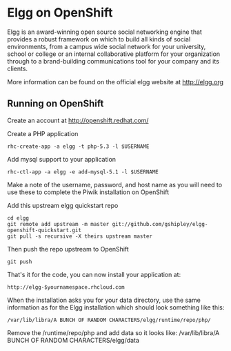 Elgg on OpenShift
=========================
Elgg is an award-winning open source social networking engine that provides a robust framework on which to build all kinds of social environments, from a campus wide social network for your university, school or college or an internal collaborative platform for your organization through to a brand-building communications tool for your company and its clients.

More information can be found on the official elgg website at http://elgg.org

Running on OpenShift
--------------------

Create an account at http://openshift.redhat.com/

Create a PHP application

	rhc-create-app -a elgg -t php-5.3 -l $USERNAME

Add mysql support to your application
    
	rhc-ctl-app -a elgg -e add-mysql-5.1 -l $USERNAME
Make a note of the username, password, and host name as you will need to use these to complete the Piwik installation on OpenShift

Add this upstream elgg quickstart repo

	cd elgg 
	git remote add upstream -m master git://github.com/gshipley/elgg-openshift-quickstart.git
	git pull -s recursive -X theirs upstream master

Then push the repo upstream to OpenShift

	git push

That's it for the code, you can now install your application at:

	http://elgg-$yournamespace.rhcloud.com

When the installation asks you for your data directory, use the same information as for the Elgg installation which should look something like this:

	/var/lib/libra/A BUNCH OF RANDOM CHARACTERS/elgg/runtime/repo/php/

Remove the /runtime/repo/php and add data so it looks like:
	/var/lib/libra/A BUNCH OF RANDOM CHARACTERS/elgg/data





